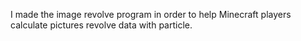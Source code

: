 I made the image revolve program in order to help Minecraft players calculate pictures revolve data with particle.
